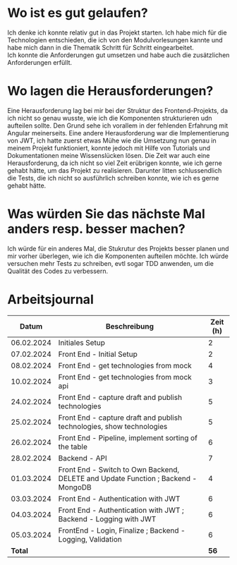 # Wo ist es gut gelaufen?

Ich denke ich konnte relativ gut in das Projekt starten.
Ich habe mich für die Technologien entschieden, die ich von den Modulvorlesungen kannte und habe mich dann in die Thematik Schritt für Schritt eingearbeitet.  
Ich konnte die Anforderungen gut umsetzen und habe auch die zusätzlichen Anforderungen erfüllt.

# Wo lagen die Herausforderungen?

Eine Herausforderung lag bei mir bei der Struktur des Frontend-Projekts, da ich nicht so genau wusste, wie ich die Komponenten strukturieren udn aufteilen sollte. Den Grund sehe ich vorallem in der fehlenden Erfahrung mit Angular meinerseits.
Eine andere Herausforderung war die Implementierung von JWT, ich hatte zuerst etwas Mühe wie die Umsetzung nun genau in meinem Projekt funktioniert, konnte jedoch mit Hilfe von Tutorials und Dokumentationen meine Wissenslücken lösen.
Die Zeit war auch eine Herausforderung, da ich nicht so viel Zeit erübrigen konnte, wie ich gerne gehabt hätte, um das Projekt zu realisieren.
Darunter litten schlussendlich die Tests, die ich nicht so ausführlich schreiben konnte, wie ich es gerne gehabt hätte.

# Was würden Sie das nächste Mal anders resp. besser machen?

Ich würde für ein anderes Mal, die Stukrutur des Projekts besser planen und mir vorher überlegen, wie ich die Komponenten aufteilen möchte.
Ich würde versuchen mehr Tests zu schreiben, evtl sogar TDD anwenden, um die Qualität des Codes zu verbessern.

# Arbeitsjournal

| Datum      | Beschreibung                                                                      | Zeit (h) |
|------------|-----------------------------------------------------------------------------------|----------|
| 06.02.2024 | Initiales Setup                                                                   | 2        |
| 07.02.2024 | Front End - Initial Setup                                                         | 2        |
| 08.02.2024 | Front End - get technologies from mock                                            | 4        |
| 10.02.2024 | Front End - get technologies from mock api                                        | 3        |
| 24.02.2024 | Front End - capture draft and publish technologies                                | 5        |
| 25.02.2024 | Front End - capture draft and publish technologies, show technologies             | 5        |
| 26.02.2024 | Front End - Pipeline, implement sorting of the table                              | 6        |
| 28.02.2024 | Backend - API                                                                     | 7        |
| 01.03.2024 | Front End - Switch to Own Backend, DELETE and Update Function ; Backend - MongoDB | 4        |
| 03.03.2024 | Front End - Authentication with JWT                                               | 6        |
| 04.03.2024 | Front End - Authentication with JWT ; Backend - Logging with JWT                  | 6        |
| 05.03.2024 | FrontEnd - Login, Finalize ; Backend - Logging, Validation                        | 6        |
| **Total**  |                                                                                   | **56**   |
